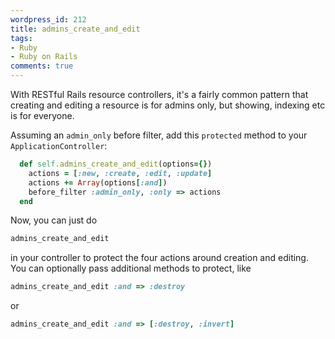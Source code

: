 ```yaml
---
wordpress_id: 212
title: admins_create_and_edit
tags:
- Ruby
- Ruby on Rails
comments: true
---
```

With RESTful Rails resource controllers, it's a fairly common pattern that creating and editing a resource is for admins only, but showing, indexing etc is for everyone.

Assuming an <code>admin_only</code> before filter, add this <code>protected</code> method to your <code>ApplicationController</code>:

``` ruby
  def self.admins_create_and_edit(options={})
    actions = [:new, :create, :edit, :update]
    actions += Array(options[:and])
    before_filter :admin_only, :only => actions
  end
```

Now, you can just do

``` ruby
admins_create_and_edit
```
in your controller to protect the four actions around creation and editing. You can optionally pass additional methods to protect, like

``` ruby
admins_create_and_edit :and => :destroy
```
or

``` ruby
admins_create_and_edit :and => [:destroy, :invert]
```
